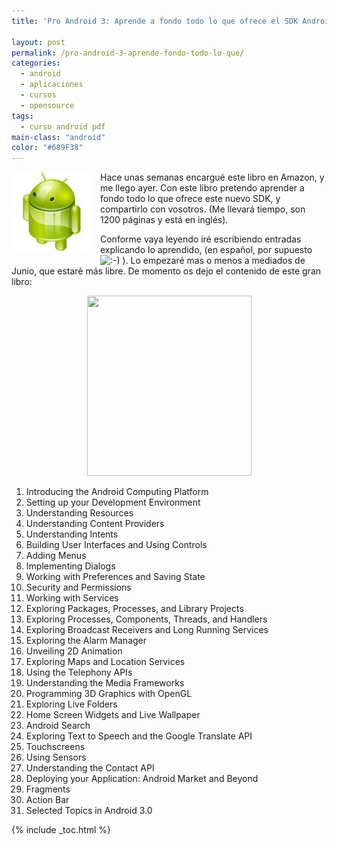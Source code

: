 ```yaml
---
title: 'Pro Android 3: Aprende a fondo todo lo que ofrece el SDK Android 3.0'

layout: post
permalink: /pro-android-3-aprende-fondo-todo-lo-que/
categories:
  - android
  - aplicaciones
  - cursos
  - opensource
tags:
  - curso android pdf
main-class: "android"
color: "#689F38"
---
```

<img border="0" src="/assets/img/2013/07/iconoAndroid.png" style="clear:left; float:left;margin-right:1em; margin-bottom:1em" />

Hace unas semanas encargué este libro en Amazon, y me llego ayer. Con este libro pretendo aprender a fondo todo lo que ofrece este nuevo SDK, y compartirlo con vosotros. (Me llevará tiempo, son 1200 páginas y está en inglés).

Conforme vaya leyendo iré escribiendo entradas explicando lo aprendido, (en español, por supuesto <img src="https://elbauldelprogramador.com/wp-includes/assets/img/smilies/icon_smile.gif" alt=":-)" class="wp-smiley" /> ). Lo empezaré mas o menos a mediados de Junio, que estaré más libre. De momento os dejo el contenido de este gran libro:


<!--ad-->

<div class="separator" style="clear: both; text-align: center;">
  <a href="https://lh3.googleusercontent.com/-kOeV7g_zZ7M/Td-CkTyKI1I/AAAAAAAAAiU/3KErtvRJIAw/s288/proAndroid3.png" imageanchor="1" style="margin-left:1em; margin-right:1em"><img border="0" height="288" width="263" src="https://lh3.googleusercontent.com/-kOeV7g_zZ7M/Td-CkTyKI1I/AAAAAAAAAiU/3KErtvRJIAw/s288/proAndroid3.png" /></a>
</div>

  1. Introducing the Android Computing Platform
  2. Setting up your Development Environment
  3. Understanding Resources
  4. Understanding Content Providers
  5. Understanding Intents
  6. Building User Interfaces and Using Controls
  7. Adding Menus
  8. Implementing Dialogs
  9. Working with Preferences and Saving State
 10. Security and Permissions
 11. Working with Services
 12. Exploring Packages, Processes, and Library Projects
 13. Exploring Processes, Components, Threads, and Handlers
 14. Exploring Broadcast Receivers and Long Running Services
 15. Exploring the Alarm Manager
 16. Unveiling 2D Animation
 17. Exploring Maps and Location Services
 18. Using the Telephony APIs
 19. Understanding the Media Frameworks
 20. Programming 3D Graphics with OpenGL
 21. Exploring Live Folders
 22. Home Screen Widgets and Live Wallpaper
 23. Android Search
 24. Exploring Text to Speech and the Google Translate API
 25. Touchscreens
 26. Using Sensors
 27. Understanding the Contact API
 28. Deploying your Application: Android Market and Beyond
 29. Fragments
 30. Action Bar
 31. Selected Topics in Android 3.0



{% include _toc.html %}

